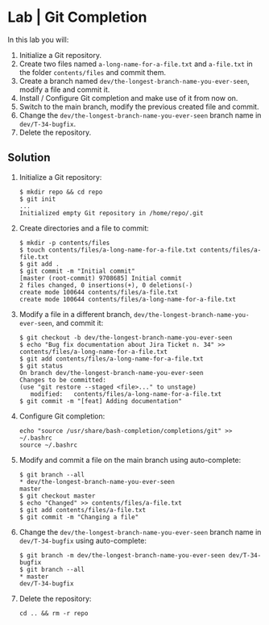 # Lab | Git Completion

In this lab you will:

1. Initialize a Git repository.
2. Create two files named `a-long-name-for-a-file.txt` and `a-file.txt` in the folder `contents/files` and commit them.
3. Create a branch named `dev/the-longest-branch-name-you-ever-seen`, modify a file and commit it.
4. Install / Configure Git completion and make use of it from now on.
5. Switch to the main branch, modify the previous created file and commit.
6. Change the `dev/the-longest-branch-name-you-ever-seen` branch name in `dev/T-34-bugfix`.
7. Delete the repository.

## Solution

1. Initialize a Git repository:

   ```console
   $ mkdir repo && cd repo
   $ git init
   ...
   Initialized empty Git repository in /home/repo/.git
   ```

2. Create directories and a file to commit:

   ```console
   $ mkdir -p contents/files
   $ touch contents/files/a-long-name-for-a-file.txt contents/files/a-file.txt
   $ git add .
   $ git commit -m "Initial commit"
   [master (root-commit) 9708685] Initial commit
   2 files changed, 0 insertions(+), 0 deletions(-)
   create mode 100644 contents/files/a-file.txt
   create mode 100644 contents/files/a-long-name-for-a-file.txt
   ```

3. Modify a file in a different branch, `dev/the-longest-branch-name-you-ever-seen`, and commit it:

   ```console
   $ git checkout -b dev/the-longest-branch-name-you-ever-seen
   $ echo "Bug fix documentation about Jira Ticket n. 34" >> contents/files/a-long-name-for-a-file.txt
   $ git add contents/files/a-long-name-for-a-file.txt
   $ git status
   On branch dev/the-longest-branch-name-you-ever-seen
   Changes to be committed:
   (use "git restore --staged <file>..." to unstage)
      modified:   contents/files/a-long-name-for-a-file.txt
   $ git commit -m "[feat] Adding documentation"
   ```

4. Configure Git completion:

   ```console
   echo "source /usr/share/bash-completion/completions/git" >> ~/.bashrc
   source ~/.bashrc
   ```

5. Modify and commit a file on the main branch using auto-complete:

   ```console
   $ git branch --all
   * dev/the-longest-branch-name-you-ever-seen
   master
   $ git checkout master
   $ echo "Changed" >> contents/files/a-file.txt
   $ git add contents/files/a-file.txt
   $ git commit -m "Changing a file"
   ```

6. Change the `dev/the-longest-branch-name-you-ever-seen` branch name in `dev/T-34-bugfix` using auto-complete:

   ```console
   $ git branch -m dev/the-longest-branch-name-you-ever-seen dev/T-34-bugfix
   $ git branch --all
   * master
   dev/T-34-bugfix
   ```

7. Delete the repository:

   ```console
   cd .. && rm -r repo
   ```
